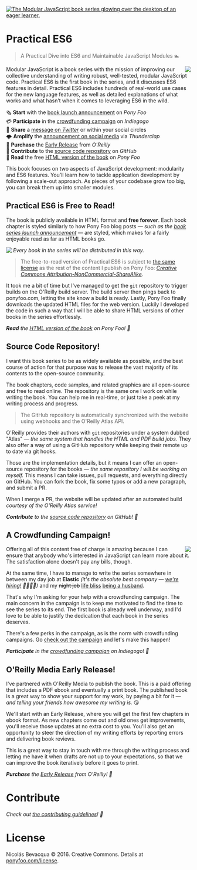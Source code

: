 [![The Modular JavaScript book series glowing over the desktop of an eager learner.][cover]][coverlink]

# Practical ES6

> A Practical Dive into ES6 and Maintainable JavaScript Modules 🏊

[<img align='right' src='https://i.imgur.com/721YHrg.png' />][campaign]

Modular JavaScript is a book series with the mission of improving our collective understanding of writing robust, well-tested, modular JavaScript code. Practical ES6 is the first book in the series, and it discusses ES6 features in detail. Practical ES6 includes hundreds of real-world use cases for the new language features, as well as detailed explanations of what works and what hasn’t when it comes to leveraging ES6 in the wild.

🗞 **Start** with the [book launch announcement][announcement] on *Pony Foo*  
💳 **Participate** in the [crowdfunding campaign][campaign] on *Indiegogo*  
🐤 **Share** a [message on *Twitter*][tweet] or within your social circles  
🌩 **Amplify** the [announcement on social media][clap] via *Thunderclap*  
📓 **Purchase** the [Early Release][er] from *O'Reilly*  
👏 **Contribute** to the [source code repository][contrib] on *GitHub*  
🦄 **Read** the free [HTML version of the book][toc] on *Pony Foo*  

This book focuses on two aspects of JavaScript development: modularity and ES6 features. You’ll learn how to tackle application development by following a scale-out approach. As pieces of your codebase grow too big, you can break them up into smaller modules.

## Practical ES6 is Free to Read!

The book is publicly available in HTML format and **free forever**. Each book chapter is styled similarly to how Pony Foo blog posts _— such as the [book series launch announcement][announcement] —_ are styled, which makes for a fairly enjoyable read as far as HTML books go.

[<img align='left' src='https://i.imgur.com/8R8wBTQ.png' />][toc]

*Every book in the series will be distributed in this way.*

> The free-to-read version of Practical ES6 is subject to [the same license][license] as the rest of the content I publish on Pony Foo: [*Creative Commons Attribution-NonCommercial-ShareAlike*][license].

It took me a bit of time but I've managed to get the `git` repository to trigger builds on the O'Reilly build server. The build server then pings back to ponyfoo.com, letting the site know a build is ready. Lastly, Pony Foo finally downloads the updated HTML files for the web version. Luckily I developed the code in such a way that I will be able to share HTML versions of other books in the series effortlessly.

_**Read** the [HTML version of the book][toc] on Pony Foo! 🦄_

## Source Code Repository!

I want this book series to be as widely available as possible, and the best course of action for that purpose was to release the vast majority of its contents to the open-source community.

The book chapters, code samples, and related graphics are all open-source and free to read online. The repository is the same one I work on while writing the book. You can help me in real-time, or just take a peek at my writing process and progress.

> The GitHub repository is automatically synchronized with the website using webhooks and the O'Reilly Atlas API.

O'Reilly provides their authors with `git` repositories under a system dubbed "Atlas" _— the same system that handles the HTML and PDF build jobs._ They also offer a way of using a GitHub repository while keeping their remote up to date via git hooks.

Those are the implementation details, but it means I can offer an open-source repository for the books _— the same repository I will be working on myself._ This means I can take issues, pull requests, and everything directly on GitHub. You can fork the book, fix some typos or add a new paragraph, and submit a PR.

When I merge a PR, the website will be updated after an automated build _courtesy of the O'Reilly Atlas service!_

_**Contribute** to the [source code repository][contrib] on GitHub! 👏_

## A Crowdfunding Campaign!

[<img align='right' src='https://i.imgur.com/tx3JNh4.png' />][campaign]

Offering all of this content free of charge is amazing because I can ensure that anybody who's interested in JavaScript can learn more about it. The satisfaction alone doesn't pay any bills, though.

At the same time, I have to manage to write the series somewhere in between my day job at **Elastic** _(it's the absolute best company — [we're hiring!][hire] 🦄💖🔎🎉)_ and my <del>night job</del> <ins>life bliss</ins> [being a husband][married].

That's why I'm asking for your help with a crowdfunding campaign. The main concern in the campaign is to keep me motivated to find the time to see the series to its end. The first book is already well underway, and I'd love to be able to justify the dedication that each book in the series deserves.

There's a few perks in the campaign, as is the norm with crowdfunding campaigns. Go [check out the campaign][campaign] and let's make this happen!

_**Participate** in the [crowdfunding campaign][campaign] on Indiegogo! 💸_

## O'Reilly Media Early Release!

I've partnered with O'Reilly Media to publish the book. This is a paid offering that includes a PDF ebook and eventually a print book. The published book is a great way to show your support for my work, by paying a bit for it _— and telling your friends how awesome my writing is._ 😘

We'll start with an Early Release, where you will get the first few chapters in ebook format. As new chapters come out and old ones get improvements, you'll receive those updates at no extra cost to you. You'll also get an opportunity to steer the direction of my writing efforts by reporting errors and delivering book reviews.

This is a great way to stay in touch with me through the writing process and letting me have it when drafts are not up to your expectations, so that we can improve the book iteratively before it goes to print.

_**Purchase** the [Early Release][er] from O'Reilly! 📓_

# Contribute

_Check out [the contributing guidelines][contrib]! 👏_

# License

Nicolás Bevacqua © 2016. Creative Commons. Details at [ponyfoo.com/license][license].

[hire]: mailto:nico@elastic.co "Get in touch with a cover letter and your resume!"
[married]: https://ponyfoo.com/articles/just-married "Just Married! announcement on Pony Foo"
[license]: https://ponyfoo.com/license "Licensing Terms on Pony Foo"
[clap]: https://ponyfoo.com/s/modular-javascript-thunderclap "Back the Thunderclap campaign!"
[tweet]: https://ponyfoo.com/s/modular-javascript-tweet "Send out a tweet promoting the Modular JavaScript launch"
[announcement]: https://ponyfoo.com/s/modular-javascript-launch "Announcing Practical ES6 and the Modular JavaScript Book Series"
[campaign]: https://ponyfoo.com/s/modular-javascript-indiegogo "Indiegogo campaign for Modular JavaScript: A Pragmatic JS Book Series"
[toc]: https://ponyfoo.com/s/practical-es6-read "Practical ES6: A Practical Dive into ES6 and Maintainable JavaScript Modules"
[contrib]: https://ponyfoo.com/s/practical-es6-repo-contrib "mjavascript/practical-es6 on GitHub"
[er]: https://ponyfoo.com/s/practical-es6-early-release "Modular JavaScript: Practical ES6"
[cover]: https://i.imgur.com/saRiGkb.png
[coverlink]: https://mjavascript.com "Let’s improve our collective understanding of writing robust, well-tested, modular JavaScript code."
